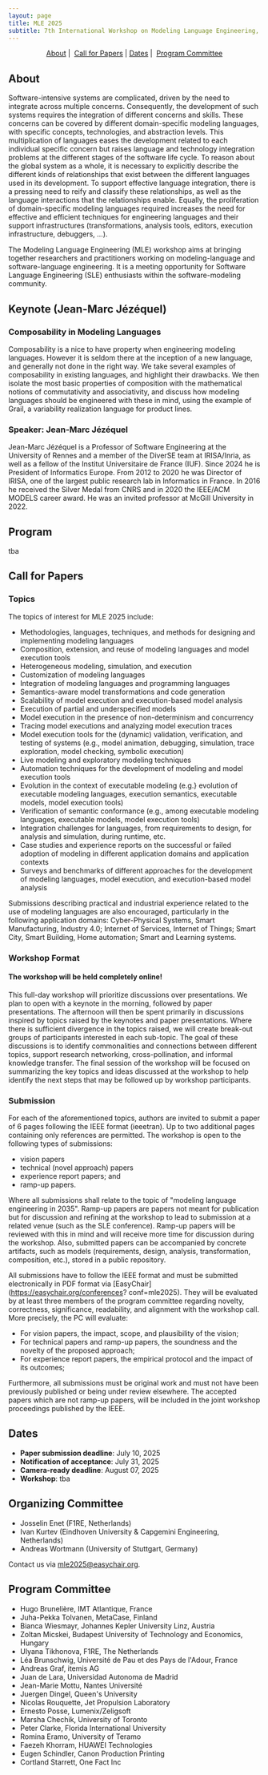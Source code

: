 ```yaml
---
layout: page
title: MLE 2025
subtitle: 7th International Workshop on Modeling Language Engineering, October, 2025 <br /> Co-located with <a href="https://conf.researchr.org/home/models-2025">MODELS 2025</a>
---
```


<p align="center">
  <a href="#about">About</a> | 
  <!-- <a href="#keynote">Keynote</a> |  -->
  <!-- <a href="#program">Program</a> | -->
  <a href="#call-for-papers">Call for Papers</a> |
  <a href="#dates">Dates</a> | 
  <a href="#program-committee">Program Committee</a>
</p>

## About

Software-intensive systems are complicated, driven by the need to integrate across multiple concerns.
Consequently, the development of such systems requires the integration of different concerns and skills.
These concerns can be covered by different domain-specific modeling languages, with specific concepts, technologies, and abstraction levels.
This multiplication of languages eases the development related to each individual specific concern but raises language and technology integration problems at the different stages of the software life cycle.
To reason about the global system as a whole, it is necessary to explicitly describe the different kinds of relationships that exist between the different languages used in its development.
To support effective language integration, there is a pressing need to reify and classify these relationships, as well as the language interactions that the relationships enable.
Equally, the proliferation of domain-specific modeling languages required increases the need for effective and efficient techniques for engineering languages and their support infrastructures (transformations, analysis tools, editors, execution infrastructure, debuggers, …).

The Modeling Language Engineering (MLE) workshop aims at bringing together researchers and practitioners working on modeling-language and software-language engineering. It is a meeting opportunity for Software Language Engineering (SLE) enthusiasts within the software-modeling community.

## Keynote (Jean-Marc Jézéquel)

### Composability in Modeling Languages 

Composability is a nice to have property when engineering modeling languages.
However it is seldom there at the inception of a new language, and generally not done in the right way. We take several examples of composability in existing languages, and highlight their drawbacks. We then isolate the most basic properties of composition with the mathematical notions of commutativity and associativity, and discuss how modeling languages should be engineered with these in mind, using the example of Grail, a variability realization language for product lines. 

### Speaker: Jean-Marc Jézéquel

Jean-Marc Jézéquel is a Professor of Software Engineering at the University of Rennes and a member of the DiverSE team at IRISA/Inria, as well as a fellow of the Institut Universitaire de France (IUF). Since 2024 he is President of Informatics Europe. From 2012 to 2020 he was Director of IRISA, one of the largest public research lab in Informatics in France. In 2016 he received the Silver Medal from CNRS and in 2020 the IEEE/ACM MODELS career award. He was an invited professor at McGill University in 2022.

## Program

tba

## Call for Papers

### Topics

The topics of interest for MLE 2025 include:

- Methodologies, languages, techniques, and methods for designing and implementing modeling languages
- Composition, extension, and reuse of modeling languages and model execution tools
- Heterogeneous modeling, simulation, and execution
- Customization of modeling languages
- Integration of modeling languages and programming languages
- Semantics-aware model transformations and code generation
- Scalability of model execution and execution-based model analysis
- Execution of partial and underspecified models
- Model execution in the presence of non-determinism and concurrency
- Tracing model executions and analyzing model execution traces
- Model execution tools for the (dynamic) validation, verification, and testing of systems (e.g., model animation, debugging, simulation, trace exploration, model checking, symbolic execution)
- Live modeling and exploratory modeling techniques
- Automation techniques for the development of modeling and model execution tools
- Evolution in the context of executable modeling (e.g.} evolution of executable modeling languages, execution semantics, executable models, model execution tools)
- Verification of semantic conformance (e.g., among executable modeling languages, executable models, model execution tools)
- Integration challenges for languages, from requirements to design, for analysis and simulation, during runtime, etc.
- Case studies and experience reports on the successful or failed adoption of modeling in different application domains and application contexts
- Surveys and benchmarks of different approaches for the development of modeling languages, model execution, and execution-based model analysis

Submissions describing practical and industrial experience related to the use of modeling languages are also encouraged, particularly in the following application domains:
Cyber-Physical Systems, Smart Manufacturing, Industry 4.0; Internet of Services, Internet of Things; Smart City, Smart Building, Home automation; Smart and Learning systems.

### Workshop Format

#### The workshop will be held completely online!

This full-day workshop will prioritize discussions over presentations. We plan to open with a keynote in the morning, followed by paper presentations.
The afternoon will then be spent primarily in discussions inspired by topics raised by the keynotes and paper presentations.
Where there is sufficient divergence in the topics raised, we will create break-out groups of participants interested in each sub-topic. The goal of these discussions is to identify commonalities and connections between different topics, support research networking, cross-pollination, and informal knowledge transfer.
The final session of the workshop will be focused on summarizing the key topics and ideas discussed at the workshop to help identify the next steps that may be followed up by workshop participants.

### Submission

For each of the aforementioned topics, authors are invited to submit a paper of 6 pages following the IEEE format (ieeetran). Up to two additional pages containing only references are permitted. The workshop is open to the following types of submissions: 

- vision papers
- technical (novel approach) papers
- experience report papers; and
- ramp-up papers.

Where all submissions shall relate to the topic of "modeling language engineering in 2035". Ramp-up papers are papers not meant for publication but for
discussion and refining at the workshop to lead to submission at a related venue (such as the SLE conference). Ramp-up papers will be reviewed with
this in mind and will receive more time for discussion during the workshop. Also, submitted papers can be accompanied by concrete artifacts, such as
models (requirements, design, analysis, transformation, composition, etc.), stored in a public repository. 

All submissions have to follow the IEEE format and must be submitted electronically in PDF format via [EasyChair](https://easychair.org/conferences?
conf=mle2025). They will be evaluated by at least three members of the program committee regarding novelty, correctness, significance, readability,
and alignment with the workshop call. More precisely, the PC will evaluate: 

- For vision papers, the impact, scope, and plausibility of the vision;
- For technical papers and ramp-up papers, the soundness and the novelty of the proposed approach;
- For experience report papers, the empirical protocol and the impact of its outcomes;

Furthermore, all submissions must be original work and must not have been previously published or being under review elsewhere. The accepted papers which are not ramp-up papers, will be included in the joint workshop proceedings published by the IEEE.

## Dates

- **Paper submission deadline**: July 10, 2025
- **Notification of acceptance**: July 31, 2025
- **Camera-ready deadline**: August 07, 2025
- **Workshop**: tba

## Organizing Committee 

- Josselin Enet (F1RE, Netherlands)
- Ivan Kurtev (Eindhoven University & Capgemini Engineering, Netherlands)
- Andreas Wortmann (University of Stuttgart, Germany)

Contact us via mle2025@easychair.org.

## Program Committee

- Hugo Brunelière, IMT Atlantique, France
- Juha-Pekka Tolvanen, MetaCase, Finland
- Bianca Wiesmayr, Johannes Kepler University Linz, Austria
- Zoltan Micskei, Budapest University of Technology and Economics, Hungary
- Ulyana Tikhonova, F1RE, The Netherlands
- Léa Brunschwig, Université de Pau et des Pays de l'Adour, France
- Andreas	Graf,	itemis AG
- Juan	de Lara, Universidad Autonoma de Madrid
- Jean-Marie Mottu, Nantes Université
- Juergen	Dingel, Queen's University
- Nicolas	Rouquette, Jet Propulsion Laboratory
- Ernesto	Posse, Lumenix/Zeligsoft
- Marsha	Chechik, University of Toronto
- Peter	Clarke, Florida International University
- Romina	Eramo, University of Teramo
- Faezeh	Khorram, HUAWEI Technologies
- Eugen	Schindler, Canon Production Printing
- Cortland	Starrett, One Fact Inc
